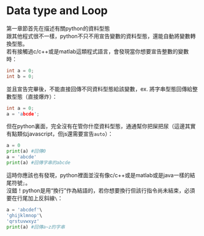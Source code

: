 # Data type and Loop
第一章節首先在描述有關python的資料型態<br>
跟其他程式很不一樣，python不只不用宣告變數的資料型態，還能自動將變數轉換型態。<br>
若有接觸過c/c++或是matlab這類程式語言，會發現當你想要宣告整數的變數時：<br>
```c
int a = 0;
int b = 0;
```
並且宣告完畢後，不能直接回傳不同資料型態給該變數，ex. 將字串型態回傳給整數型態（直接爆炸）：
```c
int a = 0;
a = 'abcde';
```
但在python裏面，完全沒有在管你什麼資料型態，通通幫你把屎把尿（這邊其實有點類似javascript，但js還需要宣告`auto`）：
```python
a = 0
print(a) #回傳0
a = 'abcde'
print(a) #回傳字串的abcde
```
這時你應該也有發現，python裡面並沒有像c/c++或是matlab或是java一樣的結尾符號`;`。<br>
沒錯！python是用“換行”作為結語的，若你想要換行但該行指令尚未結束，必須要在行尾加上反斜線`\`：
```python
a = 'abcdef'\
'ghijklmnop'\
'qrstuvwxyz'
print(a) #回傳a~z的字串
```

